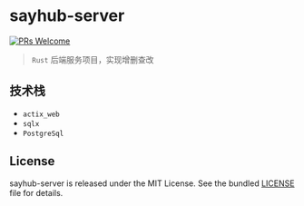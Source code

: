 # sayhub-server
[![PRs Welcome](https://img.shields.io/badge/PRs-welcome-brightgreen.svg)](https://github.com/liruifengv/sayhub-server/pulls)

> `Rust` 后端服务项目，实现增删查改

## 技术栈
- `actix_web`
- `sqlx`
- `PostgreSql`

## License

sayhub-server is released under the MIT License. See the bundled
[LICENSE](./LICENSE) file for details.
